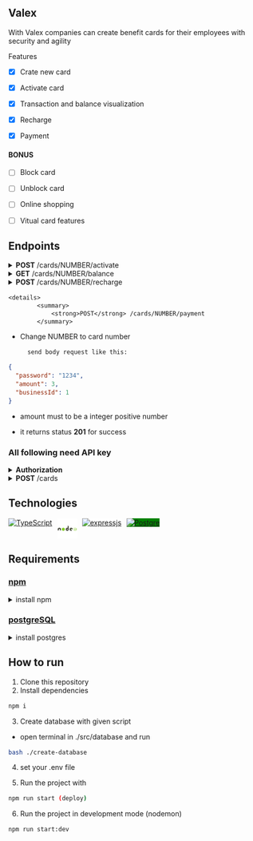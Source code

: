 ## Valex

With Valex companies can create benefit cards for their employees with security and agility

Features

- [x] Crate new card

- [x] Activate card

- [x] Transaction and balance visualization

- [x] Recharge

- [x] Payment

#### BONUS

- [ ] Block card

- [ ] Unblock card

- [ ] Online shopping

- [ ] Vitual card features

## Endpoints

  <details>
            <summary>
                <strong>POST</strong> /cards/NUMBER/activate
            </summary>

- Change NUMBER to card number

        send body request like this:

```json
{
  "password": "1234",
  "cvc": "123"
}
```

- password is always four number digits string

- cvc is always three number digits string

- it returns status <strong>200</strong> for succes

- it return status <strong>401</strong> if cvc is wrong

- it return status <strong>404</strong> if number doesn't match a card number

- it return status <strong>409</strong> if it's already activated

 </details>

 <details>
            <summary>
                <strong>GET</strong> /cards/NUMBER/balance
            </summary>

- Change NUMBER to card number

- it return

```json
{
  "balance": 35000,
  "transactions": [
    {
      "id": 1,
      "cardId": 1,
      "businessId": 1,
      "businessName": "DrivenEats",
      "timestamp": "22/01/2022",
      "amount": 5000
    }
  ],
  "recharges": [
    { "id": 1, "cardId": 1, "timestamp": "21/01/2022", "amount": 40000 }
  ]
}
```

- it returns status <strong>200</strong> for succes

- it return status <strong>401</strong> if cvc is wrong

 </details>

   <details>
            <summary>
                <strong>POST</strong> /cards/NUMBER/recharge
            </summary>

- Change NUMBER to card number

        send body request like this:

```json
{
  "amount": 50
}
```

- amount must to be a integer positive number

- it returns status <strong>200</strong> for success

- it return status <strong>403</strong> if is expired

- it return status <strong>404</strong> if number doesn't match a card number

 </details>

    <details>
            <summary>
                <strong>POST</strong> /cards/NUMBER/payment
            </summary>

- Change NUMBER to card number

        send body request like this:

```json
{
  "password": "1234",
  "amount": 3,
  "businessId": 1
}
```

- amount must to be a integer positive number

- it returns status <strong>201</strong> for success

 </details>

### All following need API key

<details>
    <summary>
        <strong >Authorization</strong>
    </summary>

```json
{
  "headers": {
    "x-api-key": "zadKLNx.DzvOVjQH01TumGl2urPjPQSxUbf67vs0"
  }
}
```

- it returns <strong">401</strong> for empty auth;

- it returns <strong>404</strong> if no company has this key

</details>
   <details>
            <summary>
                <strong>POST</strong> /cards
            </summary>
        send body request like this:

```json
{
  "employeeId": 1,
  "type": "restaurant"
}
```

- type accepts only `'groceries', 'restaurants', 'transport', 'education', 'health'`

- it return an object like this:

```json
{
  "number": "6706263694181508",
  "employeeId": 1,
  "cardholderName": "Fulano R Silva",
  "securityCode": "026",
  "expirationDate": "04/27",
  "isVirtual": false,
  "isBlocked": true,
  "type": "health"
}
```

- it returns status <strong>201</strong> for succes

- it return status <strong>400</strong> if employee already has this card type

- it return status <strong>403</strong> if employee not from this company

 </details>

## Technologies

<div style="display: flex; gap: 10px; height: 40px;">
  <a title="TypeScript" href="https://www.typescriptlang.org/" target="_blank" rel="noreferrer"> 
      <img src="https://user-images.githubusercontent.com/85591297/157519943-9da08e53-e59d-450a-8b0d-81af17974fd0.svg" alt="TypeScript" height="40"/>
  </a>
  <a title="Node JS" href="https://nodejs.org" target="_blank" rel="noreferrer"> 
      <img style="background: white;" src="https://raw.githubusercontent.com/devicons/devicon/master/icons/nodejs/nodejs-original-wordmark.svg" alt="nodejs" height="40"/> 
  </a>
  <a title="Express JS" href="https://expressjs.com/" target="_blank" rel="noreferrer"> 
      <img style="background: white;" src="https://www.vectorlogo.zone/logos/expressjs/expressjs-icon.svg" alt="expressjs" height="40"/> 
  </a>
  <a title="Postgre" href="https://www.postgresql.org/" target="_blank" rel="noreferrer"> 
      <img style="background: green;" src="https://user-images.githubusercontent.com/85591297/157520309-59a18d2e-ee4d-433c-8990-12fdbba37a0d.svg" alt="Postgre" height="40"/> 
  </a>
</div>

## Requirements

### [npm](https://www.npmjs.com/)

<details>
    <summary>install npm</summary>

```bash
wget -qO- <https://raw.githubusercontent.com/nvm-sh/nvm/v0.38.0/install.sh> | bash

## Or this command
wget -qO- https://raw.githubusercontent.com/nvm-sh/nvm/v0.38.0/install.sh | bash

# Close and open terminal
nvm install --lts
nvm use --lts
# Verify node version
node --version # Must show v14.16.1
# Verify npm version
npm -v
```

</details>

### [postgreSQL](https://www.postgresql.org/)

<details>
    <summary>install postgres</summary>

```bash
sudo apt install postgresql postgresql-contrib
```

</details>

## How to run

1. Clone this repository
2. Install dependencies

```bash
npm i
```

3. Create database with given script

- open terminal in ./src/database and run

```bash
bash ./create-database
```

4. set your .env file

5. Run the project with

```bash
npm run start (deploy)
```

6. Run the project in development mode (nodemon)

```bash
npm run start:dev
```

